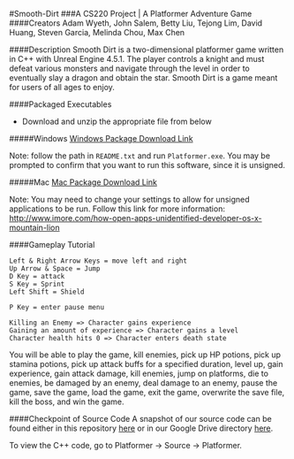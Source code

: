 #Smooth-Dirt
###A CS220 Project | A Platformer Adventure Game
####Creators
Adam Wyeth, John Salem, Betty Liu, Tejong Lim, David Huang, Steven Garcia, Melinda Chou, Max Chen

####Description
Smooth Dirt is a two-dimensional platformer game written in C++ with Unreal Engine 4.5.1. The player controls a knight and must defeat various monsters and navigate through the level in order to eventually slay a dragon and obtain the star. Smooth Dirt is a game meant for users of all ages to enjoy.

####Packaged Executables
* Download and unzip the appropriate file from below

#####Windows
[Windows Package Download Link](https://drive.google.com/file/d/0BynCaVGzyiNobjNfNWdzLUFQQ0E/view?usp=sharing)

Note: follow the path in `README.txt` and run `Platformer.exe`.  You may be prompted to confirm that you want to run this software, since it is unsigned.  

#####Mac
[Mac Package Download Link](https://drive.google.com/file/d/0BynCaVGzyiNoaGd0dmxINDN2a2s/view?usp=sharing)

Note: You may need to change your settings to allow for unsigned applications to be run.  Follow this link for more information: http://www.imore.com/how-open-apps-unidentified-developer-os-x-mountain-lion

####Gameplay Tutorial

    Left & Right Arrow Keys = move left and right
    Up Arrow & Space = Jump
    D Key = attack
    S Key = Sprint
    Left Shift = Shield

    P Key = enter pause menu

    Killing an Enemy => Character gains experience
    Gaining an amount of experience => Character gains a level
    Character health hits 0 => Character enters death state

You will be able to play the game, kill enemies, pick up HP potions, pick up stamina potions, pick up attack buffs for a specified duration, level up, gain experience, gain attack damage, kill enemies, jump on platforms, die to enemies, be damaged by an enemy, deal damage to an enemy, pause the game, save the game, load the game, exit the game, overwrite the save file, kill the boss, and win the game.


####Checkpoint of Source Code
A snapshot of our source code can be found either in this repository [here](https://github.com/moniker001/Smooth-Dirt/tree/master/Platformer/Source/Platformer) or in our Google Drive directory [here](https://drive.google.com/folderview?id=0Bwf1H0Z5oTjqdG1LaXh3bzZrdHc&usp=sharing).

To view the C++ code, go to Platformer -> Source -> Platformer.
